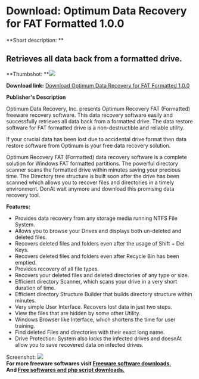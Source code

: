 # Download: Optimum Data Recovery for FAT Formatted 1.0.0

**Short description: **

## Retrieves all data back from a formatted drive.

  
**Thumbshot: **![](http://www.freewarefiles.com/screenshot/optdrfatformat_md.gif)   
  
**Download link:** [Download Optimum Data Recovery for FAT Formatted 1.0.0](http://freesoftwares.boysofts.com/Optimum-Data-Recovery-For-FAT-Formatted_program_34495.html)  
  

**Publisher's Description**  
  

Optimum Data Recovery, Inc. presents Optimum Recovery FAT (Formatted) freeware
recovery software. This data recovery software easily and successfully
retrieves all data back from a formatted drive. The data restore software for
FAT formatted drive is a non-destructible and reliable utility.

If your crucial data has been lost due to accidental drive format then data
restore software from Optimum is your free data recovery solution.

Optimum Recovery FAT (Formatted) data recovery software is a complete solution
for Windows FAT formatted partitions. The powerful directory scanner scans the
formatted drive within minutes saving your precious time. The Directory tree
structure is built soon after the drive has been scanned which allows you to
recover files and directories in a timely environment. DonAt wait anymore and
download this promising data recovery tool.

**Features:**

  * Provides data recovery from any storage media running NTFS File System. 
  * Allows you to browse your Drives and displays both un-deleted and deleted files. 
  * Recovers deleted files and folders even after the usage of Shift + Del Keys. 
  * Recovers deleted files and folders even after Recycle Bin has been emptied. 
  * Provides recovery of all file types. 
  * Recovers your deleted files and deleted directories of any type or size. 
  * Efficient directory Scanner, which scans your drive in a very short duration of time. 
  * Efficient directory Structure Builder that builds directory structure within minutes. 
  * Very simple User Interface. Recovers lost data in just two steps. 
  * View the files that are hidden by some other Utility. 
  * Windows Browser like Interface, which shortens the time for user training. 
  * Find deleted Files and directories with their exact long name. 
  * Drive Protection: System also locks the infected drives and doesnAt allow you to save recovered data on infected drives. 

  
  
Screenshot: ![](http://www.freewarefiles.com/screenshot/optdrfatformat.gif)  
**For more freeware softwares visit [Freeware software downloads.](http://freesoftwares.boysofts.com/)**   
**And [Free softwares and php script downloads.](http://www.boysofts.com/)**

